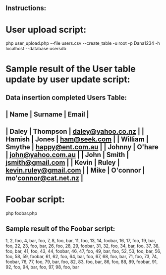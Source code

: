 ## Instructions:

# User upload script:
php user_upload.php --file users.csv --create_table -u root -p Dana1234 -h localhost --database usersdb

# Sample result of the User table update by user update script:

Data insertion completed
Users Table:
-----------------------------------------
| Name    | Surname | Email             |
-----------------------------------------
| Daley   | Thompson | daley@yahoo.co.nz |
| Hamish  | Jones   | ham@seek.com      |
| William | Smythe  | happy@ent.com.au  |
| Johnny  | O'hare  | john@yahoo.com.au |
| John    | Smith   | jsmith@gmail.com  |
| Kevin   | Ruley   | kevin.ruley@gmail.com |
| Mike    | O'connor | mo'connor@cat.net.nz |
-----------------------------------------

# Foobar script:
php foobar.php  

## Sample result of the Foobar script:
1, 2, foo, 4, bar, foo, 7, 8, foo, bar, 11, foo, 13, 14, foobar, 16, 17, foo, 19, bar, foo, 22, 23, foo, bar, 26, foo, 28, 29, foobar, 31, 32, foo, 34, bar, foo, 37, 38, foo, bar, 41, foo, 43, 44, foobar, 46, 47, foo, 49, bar, foo, 52, 53, foo, bar, 56, foo, 58, 59, foobar, 61, 62, foo, 64, bar, foo, 67, 68, foo, bar, 71, foo, 73, 74, foobar, 76, 77, foo, 79, bar, foo, 82, 83, foo, bar, 86, foo, 88, 89, foobar, 91, 92, foo, 94, bar, foo, 97, 98, foo, bar

